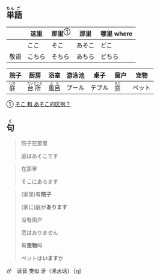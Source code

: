 ## <ruby><rb>単</rb><rt>たん</rt></ruby><ruby><rb>語</rb><rt>ご</rt></ruby>

|      | 这里   | <a>那里</a><sup>①</sup> | 那里   | 哪里 where |
| ---- | ------ | ----------------------- | ------ | ---------- |
|      | ここ   | そこ                    | あそこ | どこ       |
| 敬语 | こちら | そちら                  | あちら | どちら     |

| 院子                                  | 厨房                                          | 浴室                                    | 游泳池 | 桌子   | 窗户                                  | 宠物   |
| ------------------------------------- | --------------------------------------------- | --------------------------------------- | ------ | ------ | ------------------------------------- | ------ |
| <ruby><rb>庭</rb><rt>にわ</rt></ruby> | <ruby>台<rt>だい</rt>所<rt>どころ</rt></ruby> | <ruby><rb>風呂</rb><rt>ふろ</rt></ruby> | プール | テブル | <ruby><rb>窓</rb><rt>まど</rt></ruby> | ペット |



① [そこ 和 あそこ的区别？](https://www.zhihu.com/question/41851055 '知乎：そこ 和 あそこ的区别？')



## <ruby><rb>句</rb><rt>く</rt></ruby>

> 院子在那里
>
> 庭はあそこです

> 在那里
>
> そこにあろます

> (家里)有**院子**
>
> (家に)庭が**あります**
>
> 没有窗户
>
> 窓はありません
>
> 有**宠物**吗
>
> ペットは**います**か



が　读音 类似 牙（浠水话） [η]